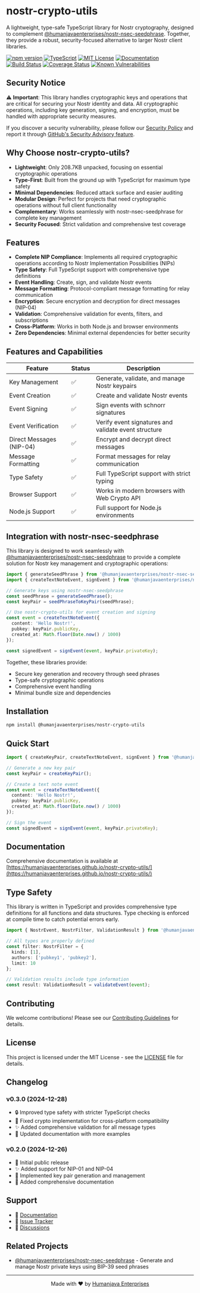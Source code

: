 # nostr-crypto-utils

A lightweight, type-safe TypeScript library for Nostr cryptography, designed to complement [@humanjavaenterprises/nostr-nsec-seedphrase](https://github.com/HumanjavaEnterprises/nostr-nsec-seedphrase). Together, they provide a robust, security-focused alternative to larger Nostr client libraries.

[![npm version](https://badge.fury.io/js/%40humanjavaenterprises%2Fnostr-crypto-utils.svg)](https://www.npmjs.com/package/@humanjavaenterprises/nostr-crypto-utils)
[![TypeScript](https://img.shields.io/badge/%3C%2F%3E-TypeScript-%230074c1.svg)](http://www.typescriptlang.org/)
[![MIT License](https://img.shields.io/badge/license-MIT-blue.svg)](https://github.com/HumanjavaEnterprises/nostr-crypto-utils/blob/main/LICENSE)
[![Documentation](https://img.shields.io/badge/docs-TypeDoc-blue.svg)](https://humanjavaenterprises.github.io/nostr-crypto-utils/)
[![Build Status](https://img.shields.io/github/workflow/status/HumanjavaEnterprises/nostr-crypto-utils/CI)](https://github.com/HumanjavaEnterprises/nostr-crypto-utils/actions)
[![Coverage Status](https://coveralls.io/repos/github/HumanjavaEnterprises/nostr-crypto-utils/badge.svg?branch=main)](https://coveralls.io/github/HumanjavaEnterprises/nostr-crypto-utils?branch=main)
[![Known Vulnerabilities](https://snyk.io/test/github/HumanjavaEnterprises/nostr-crypto-utils/badge.svg)](https://snyk.io/test/github/HumanjavaEnterprises/nostr-crypto-utils)

## Security Notice

⚠️ **Important**: This library handles cryptographic keys and operations that are critical for securing your Nostr identity and data. All cryptographic operations, including key generation, signing, and encryption, must be handled with appropriate security measures.

If you discover a security vulnerability, please follow our [Security Policy](SECURITY.md) and report it through [GitHub's Security Advisory feature](https://github.com/humanjavaenterprises/nostr-crypto-utils/security/advisories/new).

## Why Choose nostr-crypto-utils?

- **Lightweight**: Only 208.7KB unpacked, focusing on essential cryptographic operations
- **Type-First**: Built from the ground up with TypeScript for maximum type safety
- **Minimal Dependencies**: Reduced attack surface and easier auditing
- **Modular Design**: Perfect for projects that need cryptographic operations without full client functionality
- **Complementary**: Works seamlessly with nostr-nsec-seedphrase for complete key management
- **Security Focused**: Strict validation and comprehensive test coverage

## Features

- **Complete NIP Compliance**: Implements all required cryptographic operations according to Nostr Implementation Possibilities (NIPs)
- **Type Safety**: Full TypeScript support with comprehensive type definitions
- **Event Handling**: Create, sign, and validate Nostr events
- **Message Formatting**: Protocol-compliant message formatting for relay communication
- **Encryption**: Secure encryption and decryption for direct messages (NIP-04)
- **Validation**: Comprehensive validation for events, filters, and subscriptions
- **Cross-Platform**: Works in both Node.js and browser environments
- **Zero Dependencies**: Minimal external dependencies for better security

## Features and Capabilities

| Feature                    | Status | Description                                           |
|---------------------------|--------|-------------------------------------------------------|
| Key Management            | ✅     | Generate, validate, and manage Nostr keypairs         |
| Event Creation            | ✅     | Create and validate Nostr events                      |
| Event Signing             | ✅     | Sign events with schnorr signatures                   |
| Event Verification        | ✅     | Verify event signatures and validate event structure  |
| Direct Messages (NIP-04)  | ✅     | Encrypt and decrypt direct messages                   |
| Message Formatting        | ✅     | Format messages for relay communication               |
| Type Safety              | ✅     | Full TypeScript support with strict typing           |
| Browser Support          | ✅     | Works in modern browsers with Web Crypto API         |
| Node.js Support         | ✅     | Full support for Node.js environments               |

## Integration with nostr-nsec-seedphrase

This library is designed to work seamlessly with [@humanjavaenterprises/nostr-nsec-seedphrase](https://github.com/HumanjavaEnterprises/nostr-nsec-seedphrase) to provide a complete solution for Nostr key management and cryptographic operations:

```typescript
import { generateSeedPhrase } from '@humanjavaenterprises/nostr-nsec-seedphrase';
import { createTextNoteEvent, signEvent } from '@humanjavaenterprises/nostr-crypto-utils';

// Generate keys using nostr-nsec-seedphrase
const seedPhrase = generateSeedPhrase();
const keyPair = seedPhraseToKeyPair(seedPhrase);

// Use nostr-crypto-utils for event creation and signing
const event = createTextNoteEvent({
  content: 'Hello Nostr!',
  pubkey: keyPair.publicKey,
  created_at: Math.floor(Date.now() / 1000)
});

const signedEvent = signEvent(event, keyPair.privateKey);
```

Together, these libraries provide:
- Secure key generation and recovery through seed phrases
- Type-safe cryptographic operations
- Comprehensive event handling
- Minimal bundle size and dependencies

## Installation

```bash
npm install @humanjavaenterprises/nostr-crypto-utils
```

## Quick Start

```typescript
import { createKeyPair, createTextNoteEvent, signEvent } from '@humanjavaenterprises/nostr-crypto-utils';

// Generate a new key pair
const keyPair = createKeyPair();

// Create a text note event
const event = createTextNoteEvent({
  content: 'Hello Nostr!',
  pubkey: keyPair.publicKey,
  created_at: Math.floor(Date.now() / 1000)
});

// Sign the event
const signedEvent = signEvent(event, keyPair.privateKey);
```

## Documentation

Comprehensive documentation is available at [https://humanjavaenterprises.github.io/nostr-crypto-utils/](https://humanjavaenterprises.github.io/nostr-crypto-utils/)

## Type Safety

This library is written in TypeScript and provides comprehensive type definitions for all functions and data structures. Type checking is enforced at compile time to catch potential errors early.

```typescript
import { NostrEvent, NostrFilter, ValidationResult } from '@humanjavaenterprises/nostr-crypto-utils';

// All types are properly defined
const filter: NostrFilter = {
  kinds: [1],
  authors: ['pubkey1', 'pubkey2'],
  limit: 10
};

// Validation results include type information
const result: ValidationResult = validateEvent(event);
```

## Contributing

We welcome contributions! Please see our [Contributing Guidelines](CONTRIBUTING.md) for details.

## License

This project is licensed under the MIT License - see the [LICENSE](LICENSE) file for details.

## Changelog

### v0.3.0 (2024-12-28)
- 🔒 Improved type safety with stricter TypeScript checks
- 🐛 Fixed crypto implementation for cross-platform compatibility
- ✨ Added comprehensive validation for all message types
- 📝 Updated documentation with more examples

### v0.2.0 (2024-12-26)
- 🎉 Initial public release
- ✨ Added support for NIP-01 and NIP-04
- 🔑 Implemented key pair generation and management
- 📝 Added comprehensive documentation

## Support

- 📖 [Documentation](https://humanjavaenterprises.github.io/nostr-crypto-utils/)
- 🐛 [Issue Tracker](https://github.com/humanjavaenterprises/nostr-crypto-utils/issues)
- 💬 [Discussions](https://github.com/humanjavaenterprises/nostr-crypto-utils/discussions)

## Related Projects

- [@humanjavaenterprises/nostr-nsec-seedphrase](https://github.com/HumanjavaEnterprises/nostr-nsec-seedphrase) - Generate and manage Nostr private keys using BIP-39 seed phrases

---
<div align="center">
Made with ❤️ by <a href="https://github.com/humanjavaenterprises">Humanjava Enterprises</a>
</div>
